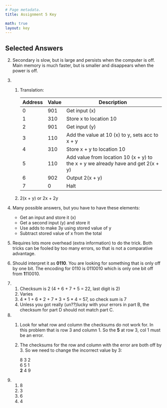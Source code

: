 ```yaml
---
# Page metadata.
title: Assignment 5 Key

math: true
layout: key
---
```


## Selected Answers

2. Secondary is slow, but is large and persists when the computer is off. Main memory
    is much faster, but is smaller and disappears when the power is off.

4. 
    1.  Translation:

        | Address   | Value   | Description  |
        |-  |-  |-  |
        | 0   | 901   | Get input (x) |
        | 1   | 310   | Store x to location 10 |
        | 2   | 901   | Get input (y) |
        | 3   | 110   | Add the value at 10 (x) to y, sets acc to x + y |
        | 4   | 310   | Store x + y to location 10 |
        | 5   | 110   | Add value from location 10 (x + y) to the x + y we already have and get 2(x + y) |
        | 6   | 902   | Output 2(x + y) |
        | 7   | 0   | Halt |

    1. 2(x + y) or 2x + 2y

5. Many possible answers, but you have to have these elements:  

    * Get an input and store it (x)
    * Get a second input (y) and store it
    * Use adds to make 3y using stored value of y
    * Subtract stored value of x from the total

6. Requires lots more overhead (extra information) to do the trick.
    Both tricks can be fooled by too many errors, so that is not a comparative advantage.

1. Should interpret it as **0110**. You are looking for something that is only off by one bit.
    The encoding for 0110 is 0110010 which is only one bit off from **1**110010.

1.  
    1. Checksum is 2 (4 + 6 + 7 + 5 = 22, last digit is 2)
    1. Varies
    1. 4 * 1 + 6 * 2 + 7 * 3 + 5 * 4 = 57, so check sum is 7
    1. Unless you got really (un??)lucky with your errors in part B, the checksum for part D should not
        match part C.

1.  
    1. Look for what row and column the checksums do not work for. In this problem that is 
        row 3 and column 1. So the **5** at row 3, col 1 must be an error.

    1. The checksums for the row and column with the error are both off by 3. So we need to change
        the incorrect value by 3:

        8 3 2  
        6 5 1  
        **2** 4 9  

10. 
    1. 8
    1. 3
    1. 6
    1. 4
